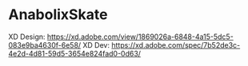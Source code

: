 # AnabolixSkate
XD Design: https://xd.adobe.com/view/1869026a-6848-4a15-5dc5-083e9ba4630f-6e58/
XD Dev: https://xd.adobe.com/spec/7b52de3c-4e2d-4d81-59d5-3654e824fad0-0d63/
